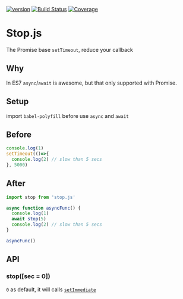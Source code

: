 [![version](https://img.shields.io/npm/v/stop.js.svg?label=version)](https://www.npmjs.org/package/stop.js) [![Build Status](https://img.shields.io/travis/rwu823/stop.js.svg?branch=master)](https://travis-ci.org/rwu823/stop.js/) [![Coverage](https://img.shields.io/coveralls/rwu823/stop.js.svg)](https://coveralls.io/github/rwu823/stop.js)

# Stop.js

The Promise base `setTimeout`, reduce your callback

## Why
In ES7 `async`/`await` is awesome, but that only supported with Promise.

## Setup
import `babel-polyfill` before use `async` and `await`


## Before
```js
console.log(1)
setTimeout(()=>{
  console.log(2) // slow than 5 secs
}, 5000)
```

## After

```js
import stop from 'stop.js'

async function asyncFunc() {
  console.log(1)
  await stop(5)
  console.log(2) // slow than 5 secs
}

asyncFunc()
```


## API

### stop([sec = 0])

`0` as default, it will calls [`setImmediate`](https://github.com/YuzuJS/setImmediate)
